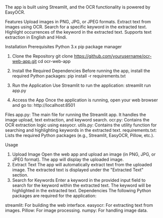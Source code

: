 The app is built using Streamlit, and the OCR functionality is powered by EasyOCR.

Features
Upload images in PNG, JPG, or JPEG formats.
Extract text from images using OCR.
Search for a specific keyword in the extracted text.
Highlight occurrences of the keyword in the extracted text.
Supports text extraction in English and Hindi.

Installation
Prerequisites
Python 3.x
pip package manager

1. Clone the Repository
git clone https://github.com/yourusername/ocr-web-app.git
cd ocr-web-app

2. Install the Required Dependencies
Before running the app, install the required Python packages:
pip install -r requirements.txt

3. Run the Application
Use Streamlit to run the application:
streamlit run app.py

5. Access the App
Once the application is running, open your web browser and go to:
http://localhost:8501

Files
app.py: The main file for running the Streamlit app. It handles the image upload, text extraction, and keyword search.
ocr.py: Contains the OCR extraction logic using easyocr.
utils.py: Contains the utility function for searching and highlighting keywords in the extracted text.
requirements.txt: Lists the required Python packages (e.g., Streamlit, EasyOCR, Pillow, etc.).

Usage
1. Upload Image
Open the web app and upload an image (in PNG, JPG, or JPEG format).
The app will display the uploaded image.
2. Extract Text
The app will automatically extract text from the uploaded image.
The extracted text is displayed under the "Extracted Text" section.
3. Search for Keywords
Enter a keyword in the provided input field to search for the keyword within the extracted text.
The keyword will be highlighted in the extracted text.
Dependencies
The following Python packages are required for the application:

streamlit: For building the web interface.
easyocr: For extracting text from images.
Pillow: For image processing.
numpy: For handling image data.
